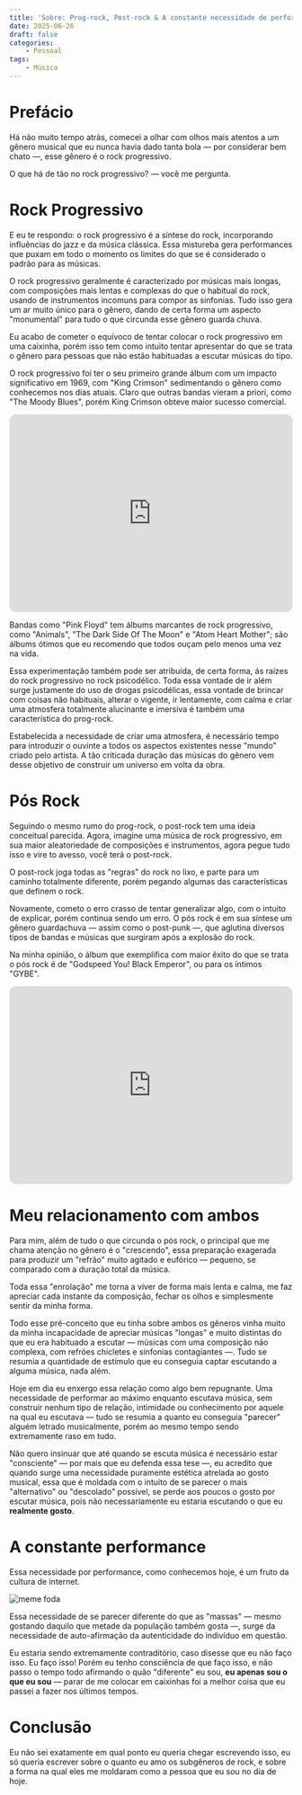 ```yaml
---
title: 'Sobre: Prog-rock, Post-rock & A constante necessidade de performar.'
date: 2025-06-26
draft: false
categories:
    - Pessoal
tags: 
    - Música
---
```


# Prefácio

Há não muito tempo atrás, comecei a olhar com olhos mais atentos a um gênero musical que eu nunca havia dado tanta bola — por considerar bem chato —, esse gênero é o rock progressivo.

O que há de tão no rock progressivo? — você me pergunta.

# Rock Progressivo

E eu te respondo: o rock progressivo é a síntese do rock, incorporando influências do jazz e da música clássica. Essa mistureba gera performances que puxam em todo o momento os limites do que se é considerado o padrão para as músicas.

O rock progressivo geralmente é caracterizado por músicas mais longas, com composições mais lentas e complexas do que o habitual do rock, usando de instrumentos incomuns para compor as sinfonias. Tudo isso gera um ar muito único para o gênero, dando de certa forma um aspecto "monumental" para tudo o que circunda esse gênero guarda chuva.

Eu acabo de cometer o equívoco de tentar colocar o rock progressivo em uma caixinha, porém isso tem como intuito tentar apresentar do que se trata o gênero para pessoas que não estão habituadas a escutar músicas do tipo.

O rock progressivo foi ter o seu primeiro grande álbum com um impacto significativo em 1969, com "King Crimson" sedimentando o gênero como conhecemos nos dias atuais. Claro que outras bandas vieram a priori, como "The Moody Blues", porém King Crimson obteve maior sucesso comercial.

<iframe style="border-radius:12px" src="https://open.spotify.com/embed/album/75ol9OP8bJaRqzGimpFHDm?utm_source=generator&theme=0" width="100%" height="352" frameBorder="0" allowfullscreen="" allow="autoplay; clipboard-write; encrypted-media; fullscreen; picture-in-picture" loading="lazy"></iframe>

Bandas como "Pink Floyd" tem álbums marcantes de rock progressivo, como "Animals", "The Dark Side Of The Moon" e "Atom Heart Mother"; são álbums ótimos que eu recomendo que todos ouçam pelo menos uma vez na vida.

Essa experimentação também pode ser atribuída, de certa forma, ás raízes do rock progressivo no rock psicodélico. Toda essa vontade de ir além surge justamente do uso de drogas psicodélicas, essa vontade de brincar com coisas não habituais, alterar o vigente, ir lentamente, com calma e criar uma atmosfera totalmente alucinante e imersiva é também uma característica do prog-rock.

Estabelecida a necessidade de criar uma atmosfera, é necessário tempo para introduzir o ouvinte a todos os aspectos existentes nesse "mundo" criado pelo artista. A tão criticada duração das músicas do gênero vem desse objetivo de construir um universo em volta da obra.

# Pós Rock

Seguindo o mesmo rumo do prog-rock, o post-rock tem uma ideia conceitual parecida. Agora, imagine uma música de rock progressivo, em sua maior aleatoriedade de composições e instrumentos, agora pegue tudo isso e vire to avesso, você terá o post-rock.

O post-rock joga todas as "regras" do rock no lixo, e parte para um caminho totalmente diferente, porém pegando algumas das características que definem o rock.

Novamente, cometo o erro crasso de tentar generalizar algo, com o intuito de explicar, porém continua sendo um erro. O pós rock é em sua síntese um gênero guardachuva — assim como o post-punk —, que aglutina diversos tipos de bandas e músicas que surgiram após a explosão do rock.

Na minha opinião, o álbum que exemplifica com maior êxito do que se trata o pós rock é de "Godspeed You! Black Emperor", ou para os íntimos "GYBE".

<iframe style="border-radius:12px" src="https://open.spotify.com/embed/album/2rT82YYlV9UoxBYLIezkRq?utm_source=generator&theme=0" width="100%" height="352" frameBorder="0" allowfullscreen="" allow="autoplay; clipboard-write; encrypted-media; fullscreen; picture-in-picture" loading="lazy"></iframe>

# Meu relacionamento com ambos

Para mim, além de tudo o que circunda o pós rock, o principal que me chama atenção no gênero é o "crescendo", essa preparação exagerada para produzir um "refrão" muito agitado e eufórico — pequeno, se comparado com a duração total da música.

Toda essa "enrolação" me torna a viver de forma mais lenta e calma, me faz apreciar cada instante da composição, fechar os olhos e simplesmente sentir da minha forma.

Todo esse pré-conceito que eu tinha sobre ambos os gêneros vinha muito da minha incapacidade de apreciar músicas "longas" e muito distintas do que eu era habituado a escutar — músicas com uma composição não complexa, com refrões chicletes e sinfonias contagiantes —. Tudo se resumia a quantidade de estímulo que eu conseguia captar escutando a alguma música, nada além.

Hoje em dia eu enxergo essa relação como algo bem repugnante. Uma necessidade de performar ao máximo enquanto escutava música, sem construir nenhum tipo de relação, intimidade ou conhecimento por aquele na qual eu escutava — tudo se resumia a quanto eu conseguia "parecer" alguém letrado musicalmente, porém ao mesmo tempo sendo extremamente raso em tudo.

Não quero insinuar que até quando se escuta música é necessário estar "consciente" — por mais que eu defenda essa tese —, eu acredito que quando surge uma necessidade puramente estética atrelada ao gosto musical, essa que é moldada com o intuito de se parecer o mais "alternativo" ou "descolado" possível, se perde aos poucos o gosto por escutar música, pois não necessariamente eu estaria escutando o que eu **realmente gosto**.

# A constante performance

Essa necessidade por performance, como conhecemos hoje, é um fruto da cultura de internet.

![meme foda](https://raw.githubusercontent.com/1917dc/blog/refs/heads/main/static/images/images.jpeg)

Essa necessidade de se parecer diferente do que as "massas" — mesmo gostando daquilo que metade da população também gosta —, surge da necessidade de auto-afirmação da autenticidade do indivíduo em questão.

Eu estaria sendo extremamente contraditório, caso disesse que eu não faço isso. Eu faço isso! Porém eu tenho consciência de que faço isso, e não passo o tempo todo afirmando o quão "diferente" eu sou, **eu apenas sou o que eu sou** — parar de me colocar em caixinhas foi a melhor coisa que eu passei a fazer nos últimos tempos.

# Conclusão

Eu não sei exatamente em qual ponto eu queria chegar escrevendo isso, eu só queria escrever sobre o quanto eu amo os subgêneros de rock, e sobre a forma na qual eles me moldaram como a pessoa que eu sou no dia de hoje. 